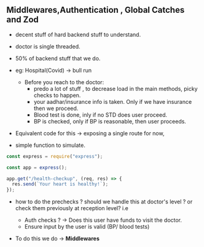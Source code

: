 ## Middlewares,Authentication , Global Catches and Zod

- decent stuff of hard backend stuff to understand.
- doctor is single threaded.
- 50% of backend stuff that we do.
- eg: Hospital(Covid) -> bull run

  - Before you reach to the doctor:
    - predo a lot of stuff , to decrease load in the main methods, picky checks to happen.
    - your aadhar/insurance info is taken. Only if we have insurance then we proceed.
    - Blood test is done, inly if no STD does user proceed.
    - BP is checked, only if BP is reasonable, then user proceeds.

- Equivalent code for this -> exposing a single route for now,
- simple function to simulate.

```js
const express = require("express");

const app = express();

app.get("/health-checkup", (req, res) => {
  res.send(`Your heart is healthy!`);
});
```

- how to do the prechecks ? should we handle this at doctor's level ? or check them previously at reception level?
  i.e

  - Auth checks ? -> Does this user have funds to visit the doctor.
  - Ensure input by the user is valid (BP/ blood tests)

- To do this we do -> **Middlewares**
